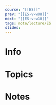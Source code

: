 ```yaml
---
course: "[[ES]]"
prev: "[[ES-v-w08]]"
next: "[[ES-v-w10]]"
tags: note/lecture/ES
slides:
---
```



# Info


# Topics


# Notes